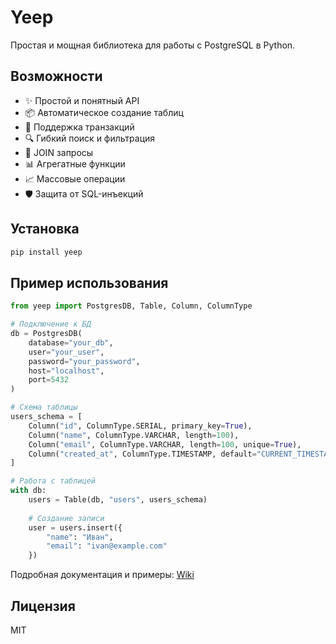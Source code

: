 # Yeep

Простая и мощная библиотека для работы с PostgreSQL в Python.

## Возможности

- ✨ Простой и понятный API
- 📦 Автоматическое создание таблиц
- 🔄 Поддержка транзакций
- 🔍 Гибкий поиск и фильтрация
- 🔗 JOIN запросы
- 📊 Агрегатные функции
- 📈 Массовые операции
- 🛡️ Защита от SQL-инъекций

## Установка

```bash
pip install yeep
```

## Пример использования

```python
from yeep import PostgresDB, Table, Column, ColumnType

# Подключение к БД
db = PostgresDB(
    database="your_db",
    user="your_user",
    password="your_password",
    host="localhost",
    port=5432
)

# Схема таблицы
users_schema = [
    Column("id", ColumnType.SERIAL, primary_key=True),
    Column("name", ColumnType.VARCHAR, length=100),
    Column("email", ColumnType.VARCHAR, length=100, unique=True),
    Column("created_at", ColumnType.TIMESTAMP, default="CURRENT_TIMESTAMP")
]

# Работа с таблицей
with db:
    users = Table(db, "users", users_schema)
    
    # Создание записи
    user = users.insert({
        "name": "Иван",
        "email": "ivan@example.com"
    })
```

Подробная документация и примеры: [Wiki](https://github.com/Timok277/Yeep/)

## Лицензия

MIT 